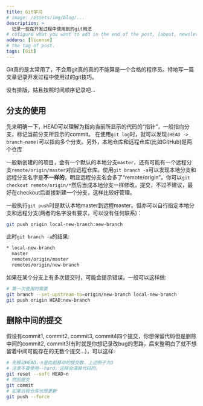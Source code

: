 ```yaml
---
title: Git学习
# image: /assets/img/blog/...
description: >
  记录一些在开发过程中使用到的git用法
# cofigure what you want to add in the end of the post, [about, newsletter, related, random, license]
addons: [license]
# the tag of post.
tags: [Git]
---
```


Git真的是太常用了，不会用git真的真的不能算是一个合格的程序员。特地写一篇文章记录开发过程中使用过的git技巧。<br>

没有排版，姑且按照时间顺序记录吧...<br>

## 分支的使用
先来明确一下，HEAD可以理解为指向当前所显示的代码的“指针”，一般指向分支，标记当前分支所显示的commit。
在使用`git log`时，就可以发现`(HEAD -> branch-name)`可以指向多个分支。另外，本地仓库和远程仓库(比如GitHub)是两个仓库<br>

一般新创建的的项目，会有一个默认的本地分支`master`，还有可能有一个远程分支`remote/origin/master`对应远程仓库。使用`git branch -a`可以发现本地分支和远程分支名字是**不一样的**，明显远程分支名会多了“remote/origin”。你可以`git checkout remote/origin/*`然后当成本地分支一样修改，提交，不过不建议，最好在checkout后直接新建一个分支，这样比较好管理。<br>

一般执行`git push`时是默认本地master到远程master。但亦可以自行指定本地分支和远程分支(两者的名字没有要求，可以没有任何联系)：
```bash
git push origin local-new-branch:new-branch
```
此时`git branch -a`的结果:
```bash
* local-new-branch
  master
  remotes/origin/master
  remotes/origin/new-branch
```

如果在某个分支上有多次提交时，可能会提示错误，一般可以这样做:
```bash
# 第一次使用时需要
git branch --set-upstream-to=origin/new-branch local-new-branch
git push origin HEAD:new-branch
```


## 删除中间的提交
假设有commit1, commit2, commit3, commit4四个提交，你想保留代码但是删除中间的commit2, commit3(有时就是你想记录改bug的思路，后来整明白了就不想留着中间可能存在的无数个提交...)，可以这样:
```bash
# 先移动HEAD，n是向前移动的提交数，上述例子为3
# 注意不要使用--hard，这样会清掉代码的。
git reset --soft HEAD~n
# 然后提交
git commit
# 如果远程仓库也想更新
git push --force
```